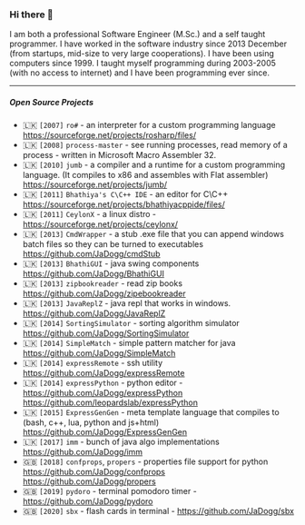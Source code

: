 ### Hi there 👋

I am both a professional Software Engineer (M.Sc.) and a self taught programmer. I have worked in the software industry since 2013 December (from startups, mid-size to very large cooperations). I have been using computers since 1999. I taught myself programming during 2003-2005 (with no access to internet) and I have been programming ever since.

---

##### Open Source Projects
* :sri_lanka: `[2007]` `ro#` - an interpreter for a custom programming language https://sourceforge.net/projects/rosharp/files/
* :sri_lanka: `[2008]` `process-master` - see running processes, read memory of a process - written in Microsoft Macro Assembler 32.
* :sri_lanka: `[2010]` `jumb` - a compiler and a runtime for a custom programming language. (It compiles to x86 and assembles with Flat assembler) https://sourceforge.net/projects/jumb/
* :sri_lanka: `[2011]` `Bhathiya's C\C++ IDE` - an editor for C\C++ https://sourceforge.net/projects/bhathiyacppide/files/
* :sri_lanka: `[2011]` `CeylonX` - a linux distro - https://sourceforge.net/projects/ceylonx/
* :sri_lanka: `[2013]` `CmdWrapper` - a stub .exe file that you can append windows batch files so they can be turned to executables https://github.com/JaDogg/cmdStub
* :sri_lanka: `[2013]` `BhathiGUI` - java swing components https://github.com/JaDogg/BhathiGUI
* :sri_lanka: `[2013]` `zipbookreader` - read zip books https://github.com/JaDogg/zipebookreader
* :sri_lanka: `[2013]` `JavaReplZ` - java repl that works in windows. https://github.com/JaDogg/JavaReplZ
* :sri_lanka: `[2014]` `SortingSimulator` - sorting algorithm simulator https://github.com/JaDogg/SortingSimulator
* :sri_lanka: `[2014]` `SimpleMatch` - simple pattern matcher for java https://github.com/JaDogg/SimpleMatch
* :sri_lanka: `[2014]` `expressRemote` - ssh utility https://github.com/JaDogg/expressRemote
* :sri_lanka: `[2014]` `expressPython` - python editor - https://github.com/JaDogg/expressPython https://github.com/leopardslab/expressPython
* :sri_lanka: `[2015]` `ExpressGenGen` - meta template language that compiles to (bash, c++, lua, python and js+html) https://github.com/JaDogg/ExpressGenGen
* :sri_lanka: `[2017]` `imm` - bunch of java algo implementations https://github.com/JaDogg/imm
* :uk: `[2018]` `confprops`, `propers` - properties file support for python https://github.com/JaDogg/confprops https://github.com/JaDogg/propers
* :uk: `[2019]` `pydoro` - terminal pomodoro timer - https://github.com/JaDogg/pydoro
* :uk: `[2020]` `sbx` - flash cards in terminal - https://github.com/JaDogg/sbx

